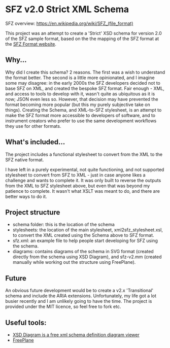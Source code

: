# SFZ v2.0 Strict XML Schema

SFZ overview: https://en.wikipedia.org/wiki/SFZ_(file_format)

This project was an attempt to create a 'Strict' XSD schema for version 2.0 of the SFZ sample format, based on the the mapping of the SFZ format at the [SFZ Format website](https://sfzformat.com/). 

## Why...

Why did I create this schema? 2 reasons. The first was a wish to understand the format better. The second is a little more opinionated, and I imagine some may disagree: in the early 2000s the SFZ developers decided not to base SFZ on XML, and created the bespoke SFZ format. Fair enough - XML, and access to tools to develop with it, wasn't quite as ubiquitous as it is now; JSON even less so. However, that decision may have prevented the format becoming more popular (but this my purely subjective take on things). Creating the Schema, and XML-to-SFZ stylesheet, is an attempt to make the SFZ format more accessible to developers of software, and to instrument creators who prefer to use the same development workflows they use for other formats.

## What's included...

The project includes a functional stylesheet to convert from the XML to the SFZ native format. 

I have left in a purely experimental, not quite functioning, and not supported stylesheet to convert from SFZ to XML - just in case anyone likes a challenge and wants to complete it. It was only built to reverse the outputs from the XML to SFZ stylesheet above, but even that was beyond my patience to complete. It wasn't what XSLT was meant to do, and there are better ways to do it.


## Project structure

* schema folder: this is the location of the schema
* stylesheets: the location of the main stylesheet, xml2sfz_stylesheet.xsl, to convert the XML created using the Schema above to SFZ format.
* sfz.xml: an example file to help people start developing for SFZ using the schema.
* diagrams: contains diagrams of the schema in SVG format (created directly from the schema using XSD Diagram), and sfz-v2.mm (created manually while working out the structure using FreePlane).

## Future

An obvious future development would be to create a v2.x 'Transitional' schema and include the ARIA extensions.  Unfortunately, my life got a lot busier recently and I am unlikely going to have the time. The project is provided under the MIT licence, so feel free to fork etc.


## Useful tools:

* [XSD Diagram is a free xml schema definition diagram viewer](http://regis.cosnier.free.fr)
* [FreePlane](https://sourceforge.net/projects/freeplane/)
